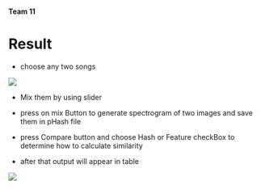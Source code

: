 #### Team 11
# Result

* choose any two songs


![](./screenshot/1.jpg)

* Mix them by using slider
* press on mix Button to generate spectrogram of two images and save them in pHash file

* press Compare button and choose  Hash or Feature  checkBox to determine how to calculate similarity
* after that output will appear in table 

![](./screenshot/2.jpg)
